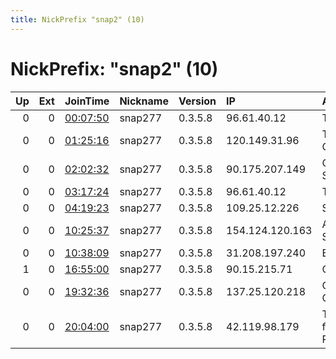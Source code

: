 ```yaml
---
title: NickPrefix "snap2" (10)
---
```


# NickPrefix: "snap2" (10)

|   Up |   Ext | JoinTime                                                                                            | Nickname   | Version   | IP              | AS                                           | CC   |   ORp |   Dirp | OS    | Contact   |   eFamMembers |
|-----:|------:|:----------------------------------------------------------------------------------------------------|:-----------|:----------|:----------------|:---------------------------------------------|:-----|------:|-------:|:------|:----------|--------------:|
|    0 |     0 | [00:07:50](https://metrics.torproject.org/rs.html#details/227326E17D492426CEA4A117284EA090E1E28084) | snap277    | 0.3.5.8   | 96.61.40.12     | TDS TELECOM                                  | us   | 35379 |      0 | Linux | None      |             1 |
|    0 |     0 | [01:25:16](https://metrics.torproject.org/rs.html#details/2B5DD22F2FF8D0C38B223508F837C463F900EEC4) | snap277    | 0.3.5.8   | 120.149.31.96   | Telstra Corporation Ltd                      | au   | 45435 |      0 | Linux | None      |             1 |
|    0 |     0 | [02:02:32](https://metrics.torproject.org/rs.html#details/2C8C4013A0949B89D44191C5C546282CBEF38304) | snap277    | 0.3.5.8   | 90.175.207.149  | Orange Espagne SA                            | es   | 43239 |      0 | Linux | None      |             1 |
|    0 |     0 | [03:17:24](https://metrics.torproject.org/rs.html#details/8148D67F84265A69363998C0B77A72577D199F45) | snap277    | 0.3.5.8   | 96.61.40.12     | TDS TELECOM                                  | us   | 36311 |      0 | Linux | None      |             1 |
|    0 |     0 | [04:19:23](https://metrics.torproject.org/rs.html#details/B2E0A2F25383BC12FACBEDEEB44881FF52748819) | snap277    | 0.3.5.8   | 109.25.12.226   | SFR SA                                       | fr   | 36117 |      0 | Linux | None      |             1 |
|    0 |     0 | [10:25:37](https://metrics.torproject.org/rs.html#details/453FCDEBDE3CEC10E1EF301B1020CDF3EBC5D73E) | snap277    | 0.3.5.8   | 154.124.120.163 | Autonomous System                            | sn   | 34217 |      0 | Linux | None      |             1 |
|    0 |     0 | [10:38:09](https://metrics.torproject.org/rs.html#details/D23FE036D1C636328E4759784CB0D097B49FDFAE) | snap277    | 0.3.5.8   | 31.208.197.240  | Bredband2 AB                                 | se   | 35891 |      0 | Linux | None      |             1 |
|    1 |     0 | [16:55:00](https://metrics.torproject.org/rs.html#details/8F10BB0225661DD2FE008F431E35636485D4606F) | snap277    | 0.3.5.8   | 90.15.215.71    | Orange                                       | gp   | 40281 |      0 | Linux | None      |             1 |
|    0 |     0 | [19:32:36](https://metrics.torproject.org/rs.html#details/101337C20ED24AE5D5EEB35B1E8955AF3A98F32A) | snap277    | 0.3.5.8   | 137.25.120.218  | Charter Communications                       | us   | 36203 |      0 | Linux | None      |             1 |
|    0 |     0 | [20:04:00](https://metrics.torproject.org/rs.html#details/D85F9F5604AF47AF6884B7AA781183B7C6084F2C) | snap277    | 0.3.5.8   | 42.119.98.179   | The Corporation for Financing &amp; Promotin | vn   | 37395 |      0 | Linux | None      |             1 |
